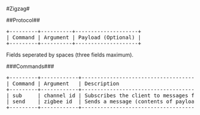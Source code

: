 #Zigzag#

##Protocol##

<pre>
+---------+----------+--------------------+
| Command | Argument | Payload (Optional) |
+---------+----------+--------------------+
</pre>

Fields seperated by spaces (three fields maximum).

###Commands###

<pre>
+---------+------------+---------------------------------------------------------------+
| Command | Argument   | Description                                                   |
+---------+------------+---------------------------------------------------------------+
| sub     | channel id | Subscribes the client to messages from the specified channel  |
| send    | zigbee id  | Sends a message (contents of payload) to the specified zigbee |
+---------+------------+---------------------------------------------------------------+
</pre>

